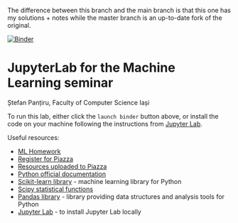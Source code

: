 The difference between this branch and the main branch is that this one has my solutions + notes while the master branch is an up-to-date fork of the original.

[![Binder](https://mybinder.org/badge_logo.svg)](https://mybinder.org/v2/gh/spantiru/companion-lab/master)

# JupyterLab for the Machine Learning seminar

Ștefan Panțiru, Faculty of Computer Science Iași

To run this lab, either click the `launch binder` button above, or install the code on your machine following the instructions from [Jupyter Lab](https://jupyter.org/install).

Useful resources:
* [ML Homework](https://forms.gle/EmPiJqABNR7MZWgf8)
* [Register for Piazza](https://forms.gle/KQP3pwRQxvqxVvLz6)
* [Resources uploaded to Piazza](https://piazza.com/info.uaic.ro/fall2023/ml2023f/resources)
* [Python official documentation](https://docs.python.org/3.8/library/index.html)
* [Scikit-learn library](https://scikit-learn.org/stable/getting_started.html) - machine learning library for Python
* [Scipy statistical functions](https://docs.scipy.org/doc/scipy/reference/stats.html)
* [Pandas library](https://pandas.pydata.org/docs/reference/index.html) - library providing data structures and analysis tools for Python
* [Jupyter Lab](https://jupyter.org/install) - to install Jupyter Lab locally


